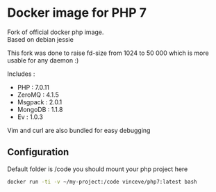 # Docker image for PHP 7
Fork of official docker php image.  
Based on debian jessie

This fork was done to raise fd-size from 1024 to 50 000 which is more usable for any daemon :)

Includes : 

 - PHP : 7.0.11
 - ZeroMQ : 4.1.5 
 - Msgpack : 2.0.1
 - MongoDB : 1.1.8
 - Ev : 1.0.3
 
 
Vim and curl are also bundled for easy debugging

## Configuration 

Default folder is /code you should mount your php project here 

```bash
docker run -ti -v ~/my-project:/code vinceve/php7:latest bash
```
